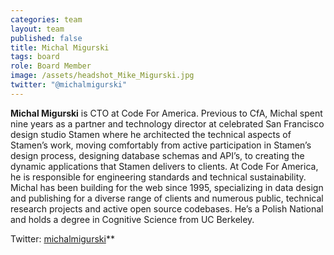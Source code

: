 ```yaml
---
categories: team
layout: team
published: false
title: Michal Migurski
tags: board
role: Board Member
image: /assets/headshot_Mike_Migurski.jpg
twitter: "@michalmigurski"
---
```


**Michal Migurski** is CTO at Code For America. Previous to CfA, Michal spent nine years as a partner and technology director at celebrated San Francisco design studio Stamen where he architected the technical aspects of Stamen’s work, moving comfortably from active participation in Stamen’s design process, designing database schemas and API’s, to creating the dynamic applications that Stamen delivers to clients. At Code For America, he is responsible for engineering standards and technical sustainability. Michal has been building for the web since 1995, specializing in data design and publishing for a diverse range of clients and numerous public, technical research projects and active open source codebases. He’s a Polish National and holds a degree in Cognitive Science from UC Berkeley.

Twitter: [michalmigurski](https://twitter.com/@michalmigurski)**
